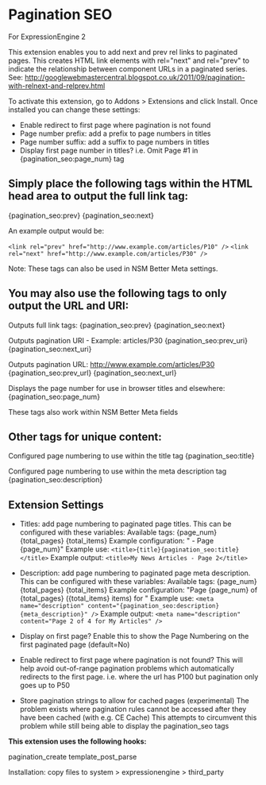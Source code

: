 Pagination SEO
=======================

For ExpressionEngine 2

This extension enables you to add next and prev rel links to paginated pages.
This creates HTML link elements with rel="next" and rel="prev" to indicate the relationship between component URLs in a paginated series.
See: http://googlewebmastercentral.blogspot.co.uk/2011/09/pagination-with-relnext-and-relprev.html

To activate this extension, go to Addons > Extensions and click Install.
Once installed you can change these settings:

- Enable redirect to first page where pagination is not found
- Page number prefix: add a prefix to page numbers in titles
- Page number suffix: add a suffix to page numbers in titles
- Display first page number in titles? i.e. Omit Page #1 in {pagination_seo:page_num} tag


Simply place the following tags within the HTML head area to output the full link tag:
--------------------------------------------------------------------------------------

{pagination_seo:prev}
{pagination_seo:next}

An example output would be:

`<link rel="prev" href="http://www.example.com/articles/P10" />`
`<link rel="next" href="http://www.example.com/articles/P30" />`

Note: These tags can also be used in NSM Better Meta settings.


You may also use the following tags to only output the URL and URI:
-------------------------------------------------------------------

Outputs full link tags: <link rel="next" href="http://www.example.com/articles/P30" />
{pagination_seo:prev}
{pagination_seo:next}

Outputs pagination URI - Example: articles/P30
{pagination_seo:prev_uri}
{pagination_seo:next_uri}

Outputs pagination URL: http://www.example.com/articles/P30
{pagination_seo:prev_url}
{pagination_seo:next_url}

Displays the page number for use in browser titles and elsewhere:
{pagination_seo:page_num}


These tags also work within NSM Better Meta fields


Other tags for unique content:
------------------------------

Configured page numbering to use within the title tag
{pagination_seo:title}

Configured page numbering to use within the meta description tag
{pagination_seo:description}



Extension Settings
------------------

- Titles: add page numbering to paginated page titles. 
  This can be configured with these variables: Available tags: {page_num} {total_pages} {total_items}
  Example configuration: " - Page {page_num}"
  Example use: `<title>{title}{pagination_seo:title}</title>`
  Example output: `<title>My News Articles - Page 2</title>`
  
- Description: add page numbering to paginated page meta description. 
  This can be configured with these variables: Available tags: {page_num} {total_pages} {total_items}
  Example configuration: "Page {page_num} of {total_pages} ({total_items} items) for "
  Example use: `<meta name="description" content="{pagination_seo:description}{meta_description}" />`
  Example output: `<meta name="description" content="Page 2 of 4 for My Articles" />`

- Display on first page?
  Enable this to show the Page Numbering on the first paginated page (default=No)

- Enable redirect to first page where pagination is not found?
  This will help avoid out-of-range pagination problems which automatically redirects to the first page.
  i.e. where the url has P100 but pagination only goes up to P50

- Store pagination strings to allow for cached pages (experimental)
  The problem exists where pagination rules cannot be accessed after they have been cached (with e.g. CE Cache)
  This attempts to circumvent this problem while still being able to display the pagination_seo tags


**This extension uses the following hooks:**

pagination_create
template_post_parse


Installation: copy files to system > expressionengine > third_party
